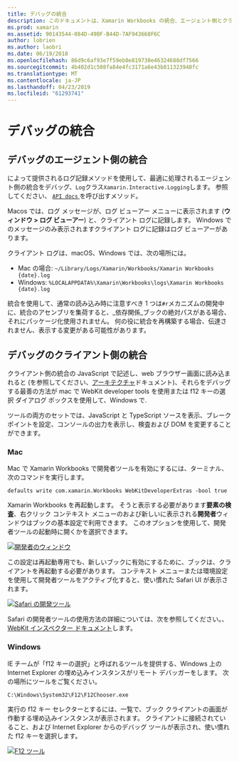 ```yaml
---
title: デバッグの統合
description: このドキュメントは、Xamarin Workbooks の統合、エージェント側とクライアント側では、Windows とファルダの両方をデバッグする方法を説明します
ms.prod: xamarin
ms.assetid: 90143544-084D-49BF-B44D-7AF943668F6C
author: lobrien
ms.author: laobri
ms.date: 06/19/2018
ms.openlocfilehash: 86d9c6af93e7f59eb0e819730e46324688df7566
ms.sourcegitcommit: 4b402d1c508fa84e4fc3171a6e43b811323948fc
ms.translationtype: MT
ms.contentlocale: ja-JP
ms.lasthandoff: 04/23/2019
ms.locfileid: "61293741"
---
```

# <a name="debugging-integrations"></a>デバッグの統合

## <a name="debugging-agent-side-integrations"></a>デバッグのエージェント側の統合

によって提供されるログ記録メソッドを使用して、最適に処理されるエージェント側の統合をデバッグ、`Log`クラス`Xamarin.Interactive.Logging`します。 参照してください、 [ `API docs` ](https://developer.xamarin.com/api/type/Xamarin.Interactive.Logging.Log/)を呼び出すメソッド。

Macos では、ログ メッセージが、ログ ビューアー メニューに表示されます (**ウィンドウ > ログ ビューアー**) と、クライアント ログに記録します。 Windows でのメッセージのみ表示されますクライアント ログに記録はログ ビューアーがあります。

クライアント ログは、macOS、Windows では、次の場所には。

- Mac の場合: `~/Library/Logs/Xamarin/Workbooks/Xamarin Workbooks {date}.log`
- Windows: `%LOCALAPPDATA%\Xamarin\Workbooks\logs\Xamarin Workbooks {date}.log`

統合を使用して、通常の読み込み時に注意すべき 1 つは`#r`メカニズムの開発中に、統合のアセンブリを集荷すると、_依存関係_ブックの絶対パスがある場合、それにパッケージ化使用されません。 何の役に統合を再構築する場合、伝達されません、表示する変更がある可能性があります。

## <a name="debugging-client-side-integrations"></a>デバッグのクライアント側の統合

クライアント側の統合の JavaScript で記述し、web ブラウザー画面に読み込まれると (を参照してください、[アーキテクチャ](~/tools/workbooks/sdk/architecture.md)ドキュメント)、それらをデバッグする最善の方法が mac で WebKit developer tools を使用または f12 キーの選択 ダイアログ ボックスを使用して、Windows で.

ツールの両方のセットでは、JavaScript と TypeScript ソースを表示、ブレークポイントを設定、コンソールの出力を表示し、検査および DOM を変更することができます。

### <a name="mac"></a>Mac

Mac で Xamarin Workbooks で開発者ツールを有効にするには、ターミナル、次のコマンドを実行します。

```shell
defaults write com.xamarin.Workbooks WebKitDeveloperExtras -bool true
```

Xamarin Workbooks を再起動します。 そうと表示する必要があります**要素の検査**、右クリック コンテキスト メニューのおよび新しいに表示される**開発者**ウィンドウはブックの基本設定で利用できます。 このオプションを使用して、開発者ツールの起動時に開くかを選択できます。

[![開発者のウィンドウ](debugging-images/developer-pane-small.png)](debugging-images/developer-pane.png#lightbox)

この設定は再起動専用でも、新しいブックに有効にするために、ブックは、クライアントを再起動する必要があります。 コンテキスト メニューまたは環境設定を使用して開発者ツールをアクティブ化すると、使い慣れた Safari UI が表示されます。

[![Safari の開発ツール](debugging-images/mac-dev-tools.png)](debugging-images/mac-dev-tools.png#lightbox)

Safari の開発者ツールの使用方法の詳細については、次を参照してください。、 [WebKit インスペクター ドキュメント][webkit-docs]します。

### <a name="windows"></a>Windows

IE チームが「f12 キーの選択」と呼ばれるツールを提供する、Windows 上の Internet Explorer の埋め込みインスタンスがリモート デバッガーをします。 次の場所にツールをご覧ください。

```shell
C:\Windows\System32\F12\F12Chooser.exe
```

実行の f12 キー セレクターとするには、一覧で、ブック クライアントの画面が作動する埋め込みインスタンスが表示されます。 クライアントに接続されていること、および Internet Explorer からのデバッグ ツールが表示され、使い慣れた f12 キーを選択します。

[![F12 ツール](debugging-images/windows-dev-tools.png)](debugging-images/windows-dev-tools.png#lightbox)

[webkit-docs]: https://trac.webkit.org/wiki/WebInspector
